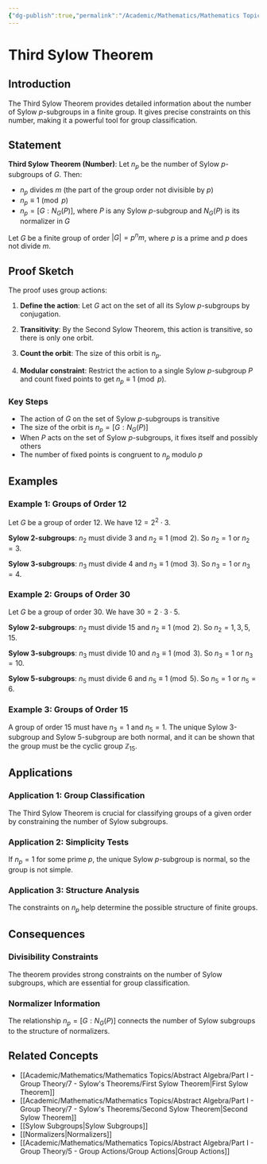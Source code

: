 ```yaml
---
{"dg-publish":true,"permalink":"/Academic/Mathematics/Mathematics Topics/Abstract Algebra/Part I - Group Theory/7 - Sylow's Theorems/Third Sylow Theorem/"}
---
```



# Third Sylow Theorem

## Introduction

The Third Sylow Theorem provides detailed information about the number of Sylow $p$-subgroups in a finite group. It gives precise constraints on this number, making it a powerful tool for group classification.

## Statement

**Third Sylow Theorem (Number)**: Let $n_p$ be the number of Sylow $p$-subgroups of $G$. Then:
- $n_p$ divides $m$ (the part of the group order not divisible by $p$)
- $n_p \equiv 1 \pmod{p}$
- $n_p = [G : N_G(P)]$, where $P$ is any Sylow $p$-subgroup and $N_G(P)$ is its normalizer in $G$

Let $G$ be a finite group of order $|G| = p^n m$, where $p$ is a prime and $p$ does not divide $m$.

## Proof Sketch

The proof uses group actions:

1. **Define the action**: Let $G$ act on the set of all its Sylow $p$-subgroups by conjugation.

2. **Transitivity**: By the Second Sylow Theorem, this action is transitive, so there is only one orbit.

3. **Count the orbit**: The size of this orbit is $n_p$.

4. **Modular constraint**: Restrict the action to a single Sylow $p$-subgroup $P$ and count fixed points to get $n_p \equiv 1 \pmod{p}$.

### Key Steps

- The action of $G$ on the set of Sylow $p$-subgroups is transitive
- The size of the orbit is $n_p = [G : N_G(P)]$
- When $P$ acts on the set of Sylow $p$-subgroups, it fixes itself and possibly others
- The number of fixed points is congruent to $n_p$ modulo $p$

## Examples

### Example 1: Groups of Order 12

Let $G$ be a group of order 12. We have $12 = 2^2 \cdot 3$.

**Sylow 2-subgroups**: $n_2$ must divide 3 and $n_2 \equiv 1 \pmod{2}$. So $n_2 = 1$ or $n_2 = 3$.

**Sylow 3-subgroups**: $n_3$ must divide 4 and $n_3 \equiv 1 \pmod{3}$. So $n_3 = 1$ or $n_3 = 4$.

### Example 2: Groups of Order 30

Let $G$ be a group of order 30. We have $30 = 2 \cdot 3 \cdot 5$.

**Sylow 2-subgroups**: $n_2$ must divide 15 and $n_2 \equiv 1 \pmod{2}$. So $n_2 = 1, 3, 5, 15$.

**Sylow 3-subgroups**: $n_3$ must divide 10 and $n_3 \equiv 1 \pmod{3}$. So $n_3 = 1$ or $n_3 = 10$.

**Sylow 5-subgroups**: $n_5$ must divide 6 and $n_5 \equiv 1 \pmod{5}$. So $n_5 = 1$ or $n_5 = 6$.

### Example 3: Groups of Order 15

A group of order 15 must have $n_3 = 1$ and $n_5 = 1$. The unique Sylow 3-subgroup and Sylow 5-subgroup are both normal, and it can be shown that the group must be the cyclic group $\mathbb{Z}_{15}$.

## Applications

### Application 1: Group Classification

The Third Sylow Theorem is crucial for classifying groups of a given order by constraining the number of Sylow subgroups.

### Application 2: Simplicity Tests

If $n_p = 1$ for some prime $p$, the unique Sylow $p$-subgroup is normal, so the group is not simple.

### Application 3: Structure Analysis

The constraints on $n_p$ help determine the possible structure of finite groups.

## Consequences

### Divisibility Constraints

The theorem provides strong constraints on the number of Sylow subgroups, which are essential for group classification.

### Normalizer Information

The relationship $n_p = [G : N_G(P)]$ connects the number of Sylow subgroups to the structure of normalizers.

## Related Concepts

- [[Academic/Mathematics/Mathematics Topics/Abstract Algebra/Part I - Group Theory/7 - Sylow's Theorems/First Sylow Theorem\|First Sylow Theorem]]
- [[Academic/Mathematics/Mathematics Topics/Abstract Algebra/Part I - Group Theory/7 - Sylow's Theorems/Second Sylow Theorem\|Second Sylow Theorem]]
- [[Sylow Subgroups\|Sylow Subgroups]]
- [[Normalizers\|Normalizers]]
- [[Academic/Mathematics/Mathematics Topics/Abstract Algebra/Part I - Group Theory/5 - Group Actions/Group Actions\|Group Actions]] 